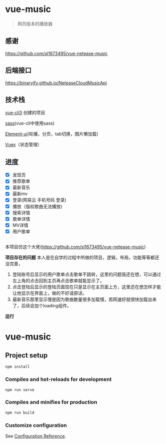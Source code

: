 # vue-music
> 网页版本的播放器

## 感谢
https://github.com/sl1673495/vue-netease-music

## 后端接口

https://binaryify.github.io/NeteaseCloudMusicApi


## 技术栈
[vue-cli3](https://cli.vuejs.org/zh/) 创建的项目

[sass](https://cli.vuejs.org/zh/guide/css.html#%E9%A2%84%E5%A4%84%E7%90%86%E5%99%A8)(vue-cli中使用sass)

[Element-ui](https://element.eleme.cn/#/zh-CN/component/quickstart)(轮播，分页，tab切换，图片懒加载)

[Vuex](https://vuex.vuejs.org/zh/)（状态管理）


## 进度
- [x] 发现页
- [x] 推荐歌单
- [x] 最新音乐
- [x] 最新mv
- [x] 登录(网易云 手机号码 登录)
- [x] 播放（版权歌曲无法播放)
- [x] 搜索详情
- [x] 歌单详情
- [x] MV详情
- [x] 用户歌单

##
本项目仿这个大佬(https://github.com/sl1673495/vue-netease-music)

**项目存在的问题**
   本人是在自学的过程中所做的项目，逻辑，布局，功能等等都还没完善，
1. 登陆账号后显示的用户歌单点击歌单不跳转，这里的问题我还在想，可以通过左上角的点击回到主页再点击歌单就能显示了。
2. 点击登陆后显示的登陆页面现在只是显示在主页面上方，这里还在想怎样才能让他显示在界面上，做的不好请原谅。
3. 最新音乐那里显示慢是因为歌曲数量很多加载慢，若网速好就很快加载出来了，后续会加个loading组件。


 **运行** 

# vue-music

## Project setup
```
npm install
```

### Compiles and hot-reloads for development
```
npm run serve
```

### Compiles and minifies for production
```
npm run build
```

### Customize configuration
See [Configuration Reference](https://cli.vuejs.org/config/).
